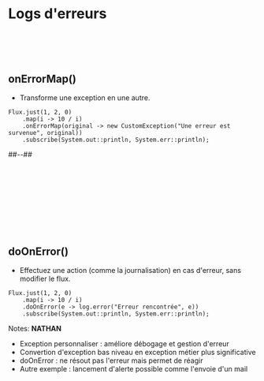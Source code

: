 <!-- .slide: class="two-column" -->

# Logs d'erreurs
# <br>
## onErrorMap()
* Transforme une exception en une autre.

```java[]
Flux.just(1, 2, 0)
    .map(i -> 10 / i)
    .onErrorMap(original -> new CustomException("Une erreur est survenue", original))
    .subscribe(System.out::println, System.err::println);
```
##--##
# <br>
# <br>
## doOnError()
* Effectuez une action (comme la journalisation) en cas d'erreur, sans modifier le flux.
```java[]
Flux.just(1, 2, 0)
    .map(i -> 10 / i)
    .doOnError(e -> log.error("Erreur rencontrée", e))
    .subscribe(System.out::println, System.err::println);
```

Notes:
**NATHAN**

- Exception personnaliser : améliore débogage et gestion d'erreur 
- Convertion d'exception bas niveau en exception métier plus significative
- doOnError : ne résout pas l'erreur mais permet de réagir 
- Autre exemple : lancement d'alerte possible comme l'envoie d'un mail
